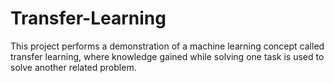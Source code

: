 # Transfer-Learning
This project performs a demonstration of a machine learning concept called transfer learning, where knowledge gained while solving one task is used to solve another related problem.

